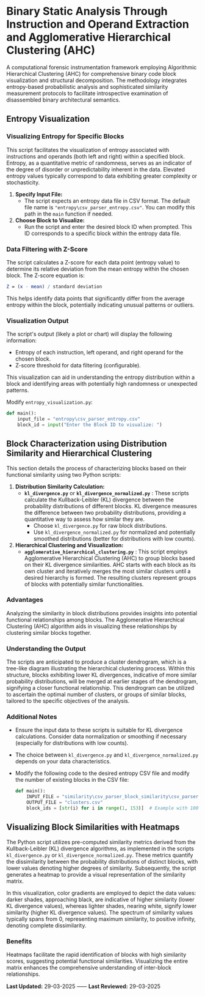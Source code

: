 # Binary Static Analysis Through Instruction and Operand Extraction and Agglomerative Hierarchical Clustering (AHC)

A computational forensic instrumentation framework employing Algorithmic Hierarchical Clustering (AHC) for comprehensive binary code block visualization and structural decomposition. The methodology integrates entropy-based probabilistic analysis and sophisticated similarity measurement protocols to facilitate introspective examination of disassembled binary architectural semantics.

## Entropy Visualization

### Visualizing Entropy for Specific Blocks

This script facilitates the visualization of entropy associated with instructions and operands (both left and right) within a specified block. Entropy, as a quantitative metric of randomness, serves as an indicator of the degree of disorder or unpredictability inherent in the data. Elevated entropy values typically correspond to data exhibiting greater complexity or stochasticity.

1. **Specify Input File:**
   - The script expects an entropy data file in CSV format. The default file name is `"entropy\csv_parser_entropy.csv"`. You can modify this path in the `main` function if needed.
2. **Choose Block to Visualize:**
   - Run the script and enter the desired block ID when prompted. This ID corresponds to a specific block within the entropy data file.

### Data Filtering with Z-Score

The script calculates a Z-score for each data point (entropy value) to determine its relative deviation from the mean entropy within the chosen block. The Z-score equation is:

```mathematica
Z = (x - mean) / standard deviation
```

This helps identify data points that significantly differ from the average entropy within the block, potentially indicating unusual patterns or outliers.

### Visualization Output

The script's output (likely a plot or chart) will display the following information:

- Entropy of each instruction, left operand, and right operand for the chosen block.
- Z-score threshold for data filtering (configurable).

This visualization can aid in understanding the entropy distribution within a block and identifying areas with potentially high randomness or unexpected patterns.

Modify `entropy_visualization.py`:

```python
def main():
    input_file = "entropy\csv_parser_entropy.csv"
    block_id = input("Enter the Block ID to visualize: ")
```

## Block Characterization using Distribution Similarity and Hierarchical Clustering

This section details the process of characterizing blocks based on their functional similarity using two Python scripts:

1. **Distribution Similarity Calculation:**
   - **`kl_divergence.py`** or **`kl_divergence_normalized.py`** : These scripts calculate the Kullback-Leibler (KL) divergence between the probability distributions of different blocks. KL divergence measures the difference between two probability distributions, providing a quantitative way to assess how similar they are.
     - Choose `kl_divergence.py` for raw block distributions.
     - Use `kl_divergence_normalized.py` for normalized and potentially smoothed distributions (better for distributions with low counts).
2. **Hierarchical Clustering and Visualization:**
   - **`agglomerative_hierarchical_clustering.py`** : This script employs Agglomerative Hierarchical Clustering (AHC) to group blocks based on their KL divergence similarities. AHC starts with each block as its own cluster and iteratively merges the most similar clusters until a desired hierarchy is formed. The resulting clusters represent groups of blocks with potentially similar functionalities.

### Advantages

Analyzing the similarity in block distributions provides insights into potential functional relationships among blocks. The Agglomerative Hierarchical Clustering (AHC) algorithm aids in visualizing these relationships by clustering similar blocks together.

### **Understanding the Output**

The scripts are anticipated to produce a cluster dendrogram, which is a tree-like diagram illustrating the hierarchical clustering process. Within this structure, blocks exhibiting lower KL divergences, indicative of more similar probability distributions, will be merged at earlier stages of the dendrogram, signifying a closer functional relationship. This dendrogram can be utilized to ascertain the optimal number of clusters, or groups of similar blocks, tailored to the specific objectives of the analysis.

### **Additional Notes**

- Ensure the input data to these scripts is suitable for KL divergence calculations. Consider data normalization or smoothing if necessary (especially for distributions with low counts).
- The choice between `kl_divergence.py` and `kl_divergence_normalized.py` depends on your data characteristics.
- Modify the following code to the desired entropy CSV file and modify the number of existing blocks in the CSV file:

  ```python
  def main():
      INPUT_FILE = "similarity\csv_parser_block_similarity\csv_parser_block_similarity_normalized.csv"
      OUTPUT_FILE = "clusters.csv"
      block_ids = [str(i) for i in range(1, 153)]  # Example with 100 blocks
  ```

## Visualizing Block Similarities with Heatmaps

The Python script utilizes pre-computed similarity metrics derived from the Kullback-Leibler (KL) divergence algorithms, as implemented in the scripts `kl_divergence.py` or `kl_divergence_normalized.py`. These metrics quantify the dissimilarity between the probability distributions of distinct blocks, with lower values denoting higher degrees of similarity. Subsequently, the script generates a heatmap to provide a visual representation of the similarity matrix.

In this visualization, color gradients are employed to depict the data values: darker shades, approaching black, are indicative of higher similarity (lower KL divergence values), whereas lighter shades, nearing white, signify lower similarity (higher KL divergence values). The spectrum of similarity values typically spans from 0, representing maximum similarity, to positive infinity, denoting complete dissimilarity.

### Benefits

Heatmaps facilitate the rapid identification of blocks with high similarity scores, suggesting potential functional similarities. Visualizing the entire matrix enhances the comprehensive understanding of inter-block relationships.

**Last Updated:** 29-03-2025 ⸺ **Last Reviewed:** 29-03-2025
